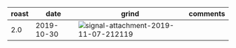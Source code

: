 | roast | date       | grind | comments |
|-------|------------|-------|----------
| 2.0   | 2019-10-30 | ![signal-attachment-2019-11-07-212119](https://user-images.githubusercontent.com/2862029/68372520-e87d9f80-01a5-11ea-9284-e25d63c8b59e.jpeg) | 
